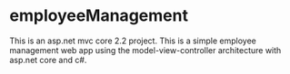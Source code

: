 # employeeManagement
This is an asp.net mvc core 2.2 project. This is a simple employee management web app using the model-view-controller architecture with asp.net core and c#.
